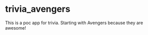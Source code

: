 trivia_avengers
===============

This is a poc app for trivia. Starting with Avengers because they are awesome!
